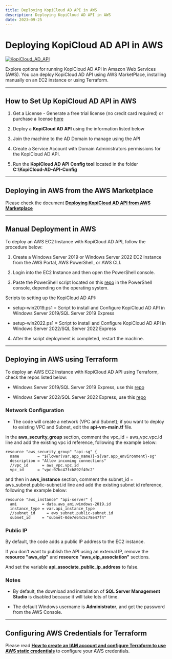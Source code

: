 ```yaml
---
title: Deploying KopiCloud AD API in AWS
description: Deploying KopiCloud AD API in AWS
date: 2023–09-25
---
```


# Deploying KopiCloud AD API in AWS
[![KopiCloud_AD_API](https://img.shields.io/badge/kopiCloud_ad-v1.0+-blueviolet.svg)](https://adapi.kopicloud.com)

Explore options for running KopiCloud AD API in Amazon Web Services (AWS). You can deploy KopiCloud AD API using AWS MarketPlace, installing manually on an EC2 instance or using Terraform.

----

## How to Set Up KopiCloud AD API in AWS

1. Get a License - Generate a free trial license (no credit card required) or purchase a license [here](https://adapi.kopicloud.com/get-license)

2. Deploy a **KopiCloud AD API** using the information listed below

3. Join the machine to the AD Domain to manage using the API

4. Create a Service Account with Domain Administrators permissions for the KopiCloud AD API.

5. Run the **KopiCloud AD API Config tool** located in the folder **C:\KopiCloud-AD-API-Config**

----

## Deploying in AWS from the AWS Marketplace

Please check the document **[Deploying KopiCloud AD API from AWS Marketplace](setup-aws-marketplace.md)**

----

## Manual Deployment in AWS

To deploy an AWS EC2 Instance with KopiCloud AD API, follow the procedure below:

1. Create a Windows Server 2019 or Windows Server 2022 EC2 Instance from the AWS Portal, AWS PowerShell, or AWS CLI.

2. Login into the EC2 Instance and then open the PowerShell console.

3. Paste the PowerShell script located on this [repo](https://github.com/KopiCloud-AD-API/kopicloud-ad-api-setup-scripts) in the PowerShell console, depending on the operating system.

Scripts to setting up the KopiCloud AD API:

* setup-win2019.ps1 = Script to install and Configure KopiCloud AD API in Windows Server 2019/SQL Server 2019 Express

* setup-win2022.ps1 = Script to install and Configure KopiCloud AD API in Windows Server 2022/SQL Server 2022 Express

4. After the script deployment is completed, restart the machine.

----

## Deploying in AWS using Terraform

To deploy an AWS EC2 Instance with KopiCloud AD API using Terraform, check the repos listed below:

* Windows Server 2019/SQL Server 2019 Express, use this [repo](https://github.com/KopiCloud-AD-API/terraform-aws-kopicloud-ad-api-instance-win2019)

* Windows Server 2022/SQL Server 2022 Express, use this [repo](https://github.com/KopiCloud-AD-API/terraform-aws-kopicloud-ad-api-instance-win2022)

### Network Configuration

- The code will create a network (VPC and Subnet); if you want to deploy to existing VPC and Subnet, edit the **api-vm-main.tf** file.

in the **aws_security_group** section, comment the vpc_id = aws_vpc.vpc.id line and add the existing vpc id reference, following the example below:

```
resource "aws_security_group" "api-sg" {
  name        = "${lower(var.app_name)}-${var.app_environment}-sg"
  description = "Allow incoming connections"
  //vpc_id      = aws_vpc.vpc.id
  vpc_id      = "vpc-07bc47fcb892f49c2"
```

and then in **aws_instance** section, comment the subnet_id = aws_subnet.public-subnet.id line and add the existing subnet id reference, following the example below:

```
resource "aws_instance" "api-server" {
  ami           = data.aws_ami.windows-2019.id
  instance_type = var.api_instance_type
  //subnet_id     = aws_subnet.public-subnet.id
  subnet_id     = "subnet-0de7e64c5c78e47f4"
```

### Public IP

By default, the code adds a public IP address to the EC2 instance.

If you don't want to publish the API using an external IP, remove the **resource "aws_eip"** and **resource "aws_eip_association"** sections.

And set the variable **api_associate_public_ip_address** to false.

### Notes

- By default, the download and installation of **SQL Server Management Studio** is disabled because it will take lots of time.

- The default Windows username is **Administrator**, and get the password from the AWS Console.

----

## Configuring AWS Credentials for Terraform

Please read **[How to create an IAM account and configure Terraform to use AWS static credentials](https://medium.com/@gmusumeci/how-to-create-an-iam-account-and-configure-terraform-to-use-aws-static-credentials-a8ea4dd4fdfc)** to configure your AWS credentials.

